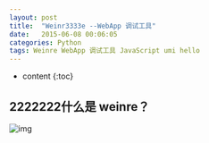 ```yaml
---
layout: post
title:  "Weinr3333e --WebApp 调试工具"
date:   2015-06-08 00:06:05
categories: Python
tags: Weinre WebApp 调试工具 JavaScript umi hello
---
```


* content
{:toc}


## 2222222什么是 weinre？
![img](http://o9sr52njy.bkt.clouddn.com/%20%E5%9B%BD%E8%8D%AF%E5%87%86%E5%AD%97Z11020101-0.jpg)



